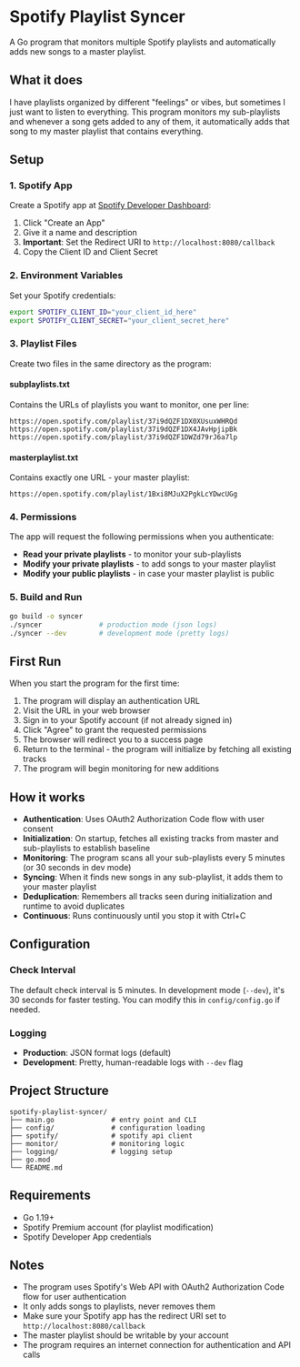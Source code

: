 # Spotify Playlist Syncer

A Go program that monitors multiple Spotify playlists and automatically adds new songs to a master playlist.

## What it does

I have playlists organized by different "feelings" or vibes, but sometimes I just want to listen to everything. This program monitors my sub-playlists and whenever a song gets added to any of them, it automatically adds that song to my master playlist that contains everything.

## Setup

### 1. Spotify App

Create a Spotify app at [Spotify Developer Dashboard](https://developer.spotify.com/dashboard):

1. Click "Create an App"
2. Give it a name and description
3. **Important**: Set the Redirect URI to `http://localhost:8080/callback`
4. Copy the Client ID and Client Secret

### 2. Environment Variables

Set your Spotify credentials:

```bash
export SPOTIFY_CLIENT_ID="your_client_id_here"
export SPOTIFY_CLIENT_SECRET="your_client_secret_here"
```

### 3. Playlist Files

Create two files in the same directory as the program:

#### subplaylists.txt

Contains the URLs of playlists you want to monitor, one per line:

```
https://open.spotify.com/playlist/37i9dQZF1DX0XUsuxWHRQd
https://open.spotify.com/playlist/37i9dQZF1DX4JAvHpjipBk
https://open.spotify.com/playlist/37i9dQZF1DWZd79rJ6a7lp
```

#### masterplaylist.txt

Contains exactly one URL - your master playlist:

```
https://open.spotify.com/playlist/1Bxi8MJuX2PgkLcYDwcUGg
```

### 4. Permissions

The app will request the following permissions when you authenticate:

- **Read your private playlists** - to monitor your sub-playlists
- **Modify your private playlists** - to add songs to your master playlist
- **Modify your public playlists** - in case your master playlist is public

### 5. Build and Run

```bash
go build -o syncer
./syncer              # production mode (json logs)
./syncer --dev        # development mode (pretty logs)
```

## First Run

When you start the program for the first time:

1. The program will display an authentication URL
2. Visit the URL in your web browser
3. Sign in to your Spotify account (if not already signed in)
4. Click "Agree" to grant the requested permissions
5. The browser will redirect you to a success page
6. Return to the terminal - the program will initialize by fetching all existing tracks
7. The program will begin monitoring for new additions

## How it works

- **Authentication**: Uses OAuth2 Authorization Code flow with user consent
- **Initialization**: On startup, fetches all existing tracks from master and sub-playlists to establish baseline
- **Monitoring**: The program scans all your sub-playlists every 5 minutes (or 30 seconds in dev mode)
- **Syncing**: When it finds new songs in any sub-playlist, it adds them to your master playlist
- **Deduplication**: Remembers all tracks seen during initialization and runtime to avoid duplicates
- **Continuous**: Runs continuously until you stop it with Ctrl+C

## Configuration

### Check Interval

The default check interval is 5 minutes. In development mode (`--dev`), it's 30 seconds for faster testing. You can modify this in `config/config.go` if needed.

### Logging

- **Production**: JSON format logs (default)
- **Development**: Pretty, human-readable logs with `--dev` flag

## Project Structure

```
spotify-playlist-syncer/
├── main.go              # entry point and CLI
├── config/              # configuration loading
├── spotify/             # spotify api client
├── monitor/             # monitoring logic
├── logging/             # logging setup
├── go.mod
└── README.md
```

## Requirements

- Go 1.19+
- Spotify Premium account (for playlist modification)
- Spotify Developer App credentials

## Notes

- The program uses Spotify's Web API with OAuth2 Authorization Code flow for user authentication
- It only adds songs to playlists, never removes them
- Make sure your Spotify app has the redirect URI set to `http://localhost:8080/callback`
- The master playlist should be writable by your account
- The program requires an internet connection for authentication and API calls
